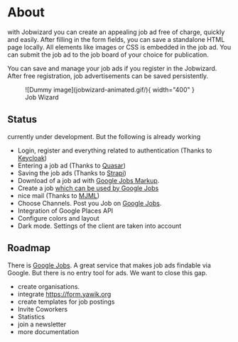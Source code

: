 # About

with Jobwizard you can create an appealing job ad free of charge, quickly and easily. After filling in the form fields, you can save a standalone HTML page locally. All elements like images or CSS is embedded in the job ad. You can submit the job ad to the job board of your choice for publication.

You can save and manage your job ads if you register in the Jobwizard. After free registration, job advertisements can be saved persistently.

<figure markdown>
  ![Dummy image](jobwizard-animated.gif/){ width="400" }
  <figcaption>Job Wizard</figcaption>
</figure>

## Status

currently under development. But the following is already working

* Login, register and everything related to authentication (Thanks to [Keycloak](https://www.keycloak.org/))
* Entering a job ad (Thanks to [Quasar](https://quasar.dev))
* Saving the job ads (Thanks to [Strapi](https://strapi.io))
* Download of a job ad with [Google Jobs Markup](https://developers.google.com/search/docs/advanced/structured-data/job-posting).
* Create a job [which can be used by Google Jobs](https://yawik.org/2021/12/unabhaengiges-eingabeformular-fuer-google-jobs/)
* nice mail (Thanks to [MJML](https://mjml.io/))
* Choose Channels. Post you Job on [Google Jobs](https://jobs.google.com/about/).
* Integration of Google Places API
* Configure colors and layout
* Dark mode. Settings of the client are taken into account 

## Roadmap

There is [Google Jobs](https://de.wikipedia.org/wiki/Google_for_Jobs). A great service that makes job ads findable via Google. But there is no entry tool for ads. We want to close this gap.

* create organisations. 
* integrate https://form.yawik.org
* create templates for job postings
* Invite Coworkers
* Statistics
* join a newsletter
* more documentation


